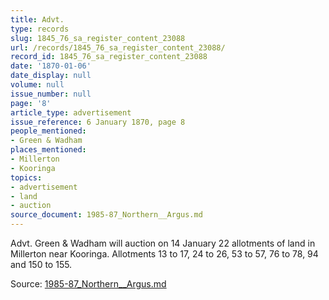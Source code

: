 ```yaml
---
title: Advt.
type: records
slug: 1845_76_sa_register_content_23088
url: /records/1845_76_sa_register_content_23088/
record_id: 1845_76_sa_register_content_23088
date: '1870-01-06'
date_display: null
volume: null
issue_number: null
page: '8'
article_type: advertisement
issue_reference: 6 January 1870, page 8
people_mentioned:
- Green & Wadham
places_mentioned:
- Millerton
- Kooringa
topics:
- advertisement
- land
- auction
source_document: 1985-87_Northern__Argus.md
---
```


Advt.  Green & Wadham will auction on 14 January 22 allotments of land in Millerton near Kooringa.  Allotments 13 to 17, 24 to 26, 53 to 57, 76 to 78, 94 and 150 to 155.

Source: [1985-87_Northern__Argus.md](/downloads/markdown/1985-87_Northern__Argus.md)
